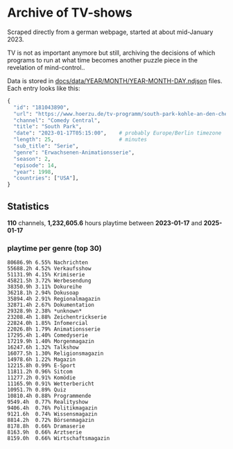 # Archive of TV-shows

Scraped directly from a german webpage, started at about mid-January 2023.

TV is not as important anymore but still, archiving the decisions of which programs to run at what time
becomes another puzzle piece in the revelation of mind-control.. 

Data is stored in [docs/data/YEAR/MONTH/YEAR-MONTH-DAY.ndjson](docs/data/) files. 
Each entry looks like this:

```python
{
  "id": "181043890", 
  "url": "https://www.hoerzu.de/tv-programm/south-park-kohle-an-den-chefkoch/bid_181043890/", 
  "channel": "Comedy Central", 
  "title": "South Park", 
  "date": "2023-01-17T05:15:00",    # probably Europe/Berlin timezone 
  "length": 25,                     # minutes 
  "sub_title": "Serie", 
  "genre": "Erwachsenen-Animationsserie", 
  "season": 2, 
  "episode": 14, 
  "year": 1998, 
  "countries": ["USA"],
}
```

## Statistics

**110** channels, **1,232,605.6** hours playtime between **2023-01-17** and **2025-01-17**


### playtime per genre (top 30)

    80686.9h 6.55% Nachrichten
    55688.2h 4.52% Verkaufsshow
    51131.9h 4.15% Krimiserie
    45821.5h 3.72% Werbesendung
    38350.9h 3.11% Dokureihe
    36218.1h 2.94% Dokusoap
    35894.4h 2.91% Regionalmagazin
    32871.4h 2.67% Dokumentation
    29328.9h 2.38% *unknown*
    23208.4h 1.88% Zeichentrickserie
    22824.0h 1.85% Infomercial
    22026.8h 1.79% Animationsserie
    17295.4h 1.40% Comedyserie
    17219.9h 1.40% Morgenmagazin
    16247.6h 1.32% Talkshow
    16077.5h 1.30% Religionsmagazin
    14978.6h 1.22% Magazin
    12215.8h 0.99% E-Sport
    11811.2h 0.96% Sitcom
    11277.2h 0.91% Komödie
    11165.9h 0.91% Wetterbericht
    10951.7h 0.89% Quiz
    10810.4h 0.88% Programmende
    9549.4h  0.77% Realityshow
    9406.4h  0.76% Politikmagazin
    9121.6h  0.74% Wissensmagazin
    8814.2h  0.72% Börsenmagazin
    8178.8h  0.66% Dramaserie
    8163.9h  0.66% Arztserie
    8159.0h  0.66% Wirtschaftsmagazin
